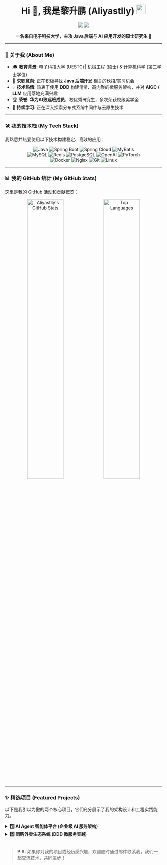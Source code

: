 <!-- 顶部欢迎语和个人简介 -->
<h1 align="center">
  Hi 👋, 我是黎升鹏 (Aliyastlly)
  <img src="https://media.giphy.com/media/hvRJCLFzcasrR4ia7z/giphy.gif" width="30px"/>
</h1>
<p align="center">
  <a href="https://github.com/Aliyastlly"><img src="https://img.shields.io/badge/GitHub-Aliyastlly-blue?style=flat-square&logo=github"></a>
  <a href="mailto:1793192224@qq.com"><img src="https://img.shields.io/badge/Email-1793192224@qq.com-red?style=flat-square&logo=gmail"></a>
</p>

<p align="center">
  <b>一名来自电子科技大学，主攻 Java 后端与 AI 应用开发的硕士研究生 🚀</b>
</p>

---

### 🤔 关于我 (About Me)

-   🎓 **教育背景**: 电子科技大学 (UESTC) | 机械工程 (硕士) & 计算机科学 (第二学士学位)
-   🎯 **求职意向**: 正在积极寻找 **Java 后端开发** 相关的秋招/实习机会
-   💡 **技术热情**: 热衷于使用 **DDD** 构建清晰、高内聚的微服务架构，并对 **AIGC / LLM** 应用落地充满兴趣
-   🏆 **荣誉**: **华为AI致远班成员**，校优秀研究生，多次荣获校级奖学金
-   🌱 **持续学习**: 正在深入探索分布式系统中间件与云原生技术

---

### 🛠️ 我的技术栈 (My Tech Stack)

我熟悉并热爱使用以下技术构建稳定、高效的应用：

<p align="center">
  <!-- 后端主力 -->
  <img src="https://img.shields.io/badge/Java-ED8B00?style=for-the-badge&logo=openjdk&logoColor=white" alt="Java"/>
  <img src="https://img.shields.io/badge/Spring_Boot-6DB33F?style=for-the-badge&logo=spring-boot&logoColor=white" alt="Spring Boot"/>
  <img src="https://img.shields.io/badge/Spring_Cloud-6DB33F?style=for-the-badge&logo=spring&logoColor=white" alt="Spring Cloud"/>
  <img src="https://img.shields.io/badge/MyBatis-000000?style=for-the-badge&logo=mybatis&logoColor=white" alt="MyBatis"/>
  <br/>
  <!-- 数据库与缓存 -->
  <img src="https://img.shields.io/badge/MySQL-4479A1?style=for-the-badge&logo=mysql&logoColor=white" alt="MySQL"/>
  <img src="https://img.shields.io/badge/Redis-DC382D?style=for-the-badge&logo=redis&logoColor=white" alt="Redis"/>
  <img src="https://img.shields.io/badge/PostgreSQL-4169E1?style=for-the-badge&logo=postgresql&logoColor=white" alt="PostgreSQL"/>
  <!-- AI 技术 -->
  <img src="https://img.shields.io/badge/OpenAI-412991?style=for-the-badge&logo=openai&logoColor=white" alt="OpenAI"/>
  <img src="https://img.shields.io/badge/PyTorch-EE4C2C?style=for-the-badge&logo=pytorch&logoColor=white" alt="PyTorch"/>
  <br/>
  <!-- 中间件与工具 -->
  <img src="https://img.shields.io/badge/Docker-2496ED?style=for-the-badge&logo=docker&logoColor=white" alt="Docker"/>
  <img src="https://img.shields.io/badge/Nginx-009639?style=for-the-badge&logo=nginx&logoColor=white" alt="Nginx"/>
  <img src="https://img.shields.io/badge/Git-F05032?style=for-the-badge&logo=git&logoColor=white" alt="Git"/>
  <img src="https://img.shields.io/badge/Linux-FCC624?style=for-the-badge&logo=linux&logoColor=black" alt="Linux"/>
</p>

---

### 📊 我的 GitHub 统计 (My GitHub Stats)

这里是我的 GitHub 活动和贡献概览：

<p align="center">
  <img width="48%" src="https://github-readme-stats.vercel.app/api?username=Aliyastlly&show_icons=true&theme=vue-dark&role=owner,contributor" alt="Aliyastlly's GitHub Stats"/>
  <img width="48%" src="https://github-readme-stats.vercel.app/api/top-langs/?username=Aliyastlly&layout=compact&theme=vue-dark&langs_count=8" alt="Top Languages"/>
</p>

---

### ✨ 精选项目 (Featured Projects)

以下是我引以为傲的两个核心项目，它们充分展示了我的架构设计和工程实践能力。

<details>
<summary><b>1️⃣ AI Agent 智能体平台 (企业级 AI 服务架构)</b></summary>
<br>
这是一个基于 <b>DDD 架构</b> 和 <b>微服务</b> 思想打造的企业级 AI 智能体平台。它深度集成了 <b>OpenAI GPT</b> 模型和 <b>PostgreSQL (pgvector)</b> 向量数据库，实现了从智能知识检索到自动化内容分发与执行的全链路服务。
<ul>
  <li><b>核心技术</b>: Java, Spring Boot, DDD, Spring Cloud, PostgreSQL (pgvector), Redis, Docker, Nginx, OpenAI API, SSE</li>
  <li><b>亮点</b>:
    <ul>
      <li>✨ 实现了基于 <b>RAG</b> 的企业知识库智能问答与内容生成。</li>
      <li>🔧 遵循 <b>MCP 协议</b> 实现 AI 模型与外部工具的标准化集成与解耦。</li>
      <li>🚀 通过 <b>Docker Compose</b> 和 <b>Nginx</b> 实现一键化、可扩展的部署。</li>
      <li>🤖 集成微信 API 和 CSDN API，构建了日处理 100+ 的自动化工作流。</li>
    </ul>
  </li>
</ul>
  <!-- 提示：如果项目开源，请取消下面的注释并替换链接 -->
  <!-- <a href="https://github.com/Aliyastlly/your-ai-agent-repo"><b>查看项目源码 →</b></a> -->
</details>

<details>
<summary><b>2️⃣ 团购外卖生态系统 (DDD 微服务实践)</b></summary>
<br>
这是一个从零到一，由单体逐步演进为 <b>DDD 微服务架构</b> 的完整团购外卖系统。项目完整覆盖了商品、订单、拼团、支付等电商核心业务场景，是检验后端综合能力的绝佳实践。
<ul>
  <li><b>核心技术</b>: Java, Spring Boot, DDD, MySQL, Redis, WebSocket, Redisson, Alipay SDK</li>
  <li><b>亮点</b>:
    <ul>
      <li>🏦 深度集成<b>支付宝</b>，实现了完整的支付、回调、退款流程。</li>
      <li>🔒 综合运用 <b>Redis 分布式锁</b> 与 <b>MySQL 乐观锁</b> 解决了高并发下的超卖问题。</li>
      <li>🚀 采用 <b>Redis + Caffeine</b> 两级缓存和索引优化，大幅提升系统 QPS。</li>
      <li>📐 熟练运用<b>工厂、责任链、状态</b>等设计模式，提升了代码的可维护性和扩展性。</li>
    </ul>
  </li>
</ul>
  <!-- 提示：如果项目开源，请取消下面的注释并替换链接 -->
  <!-- <a href="https://github.com/Aliyastlly/your-e-commerce-repo"><b>查看项目源码 →</b></a> -->
</details>

<br>

> **P.S.** 如果你对我的项目或经历感兴趣，欢迎随时通过邮件联系我，我们一起交流技术，共同进步！
